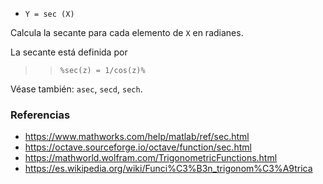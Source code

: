 - `Y = sec (X)`

Calcula la secante para cada elemento de `X` en radianes.

La secante está definida por

> > `%sec(z) = 1/cos(z)%`

Véase también: `asec`, `secd`, `sech`.

### Referencias

- https://www.mathworks.com/help/matlab/ref/sec.html
- https://octave.sourceforge.io/octave/function/sec.html
- https://mathworld.wolfram.com/TrigonometricFunctions.html
- https://es.wikipedia.org/wiki/Funci%C3%B3n_trigonom%C3%A9trica
